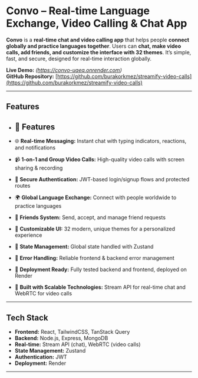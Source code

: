 # Convo – Real-time Language Exchange, Video Calling & Chat App

**Convo** is a **real-time chat and video calling app** that helps people **connect globally and practice languages together**. Users can **chat, make video calls, add friends, and customize the interface with 32 themes**. It’s simple, fast, and secure, designed for real-time interaction globally.  

**Live Demo:** *(https://convo-uaeq.onrender.com)*  
**GitHub Repository:** [https://github.com/burakorkmez/streamify-video-calls](https://github.com/burakorkmez/streamify-video-calls)  

---

## Features

- ## 🌟 Features

- 🌐 **Real-time Messaging:** Instant chat with typing indicators, reactions, and notifications  
- 📹 **1-on-1 and Group Video Calls:** High-quality video calls with screen sharing & recording  
- 🔐 **Secure Authentication:** JWT-based login/signup flows and protected routes  
- 🌍 **Global Language Exchange:** Connect with people worldwide to practice languages  
- 👥 **Friends System:** Send, accept, and manage friend requests  
- 🎨 **Customizable UI:** 32 modern, unique themes for a personalized experience  
- 🧠 **State Management:** Global state handled with Zustand  
- 🚨 **Error Handling:** Reliable frontend & backend error management  
- 🚀 **Deployment Ready:** Fully tested backend and frontend, deployed on Render  
- 🎯 **Built with Scalable Technologies:** Stream API for real-time chat and WebRTC for video calls  

---

## Tech Stack

- **Frontend:** React, TailwindCSS, TanStack Query  
- **Backend:** Node.js, Express, MongoDB  
- **Real-time:** Stream API (chat), WebRTC (video calls)  
- **State Management:** Zustand  
- **Authentication:** JWT  
- **Deployment:** Render  

---

